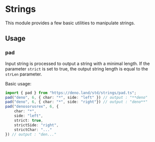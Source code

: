# Strings

This module provides a few basic utilities to manipulate strings.

## Usage

### pad

Input string is processed to output a string with a minimal length. If the
parameter `strict` is set to true, the output string length is equal to the
`strLen` parameter.

Basic usage:

```ts
import { pad } from "https://deno.land/std/strings/pad.ts";
pad("deno", 6, { char: "*", side: "left" }) // output : "**deno"
pad("deno", 6, { char: "*", side: "right"}) // output : "deno**"
pad("denosorusrex", 6, {
    char: "*",
    side: "left",
    strict: true,
    strictSide: "right",
    strictChar: "..."
}) // output : "den..."
```

